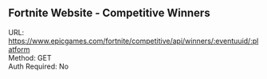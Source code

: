 ## Fortnite Website - Competitive Winners

URL: https://www.epicgames.com/fortnite/competitive/api/winners/:eventuuid/:platform \
Method: GET \
Auth Required: No